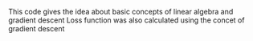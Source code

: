 This code gives the idea about basic concepts of linear algebra and gradient descent
Loss function was also calculated using the concet of gradient descent
